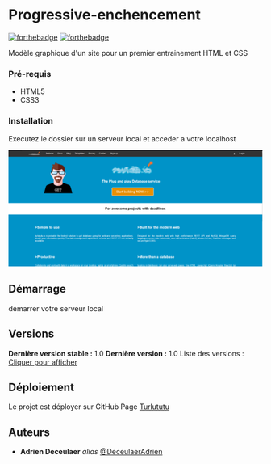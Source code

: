 # Progressive-enchencement

[![forthebadge](http://forthebadge.com/images/badges/built-with-love.svg)](http://forthebadge.com) [![forthebadge](http://forthebadge.com/images/badges/powered-by-electricity.svg)](http://forthebadge.com)

Modèle graphique d'un site pour un premier entrainement HTML et CSS

### Pré-requis

- HTML5
- CSS3

### Installation

Executez le dossier sur un serveur local et acceder a votre localhost

![](https://raw.githubusercontent.com/DeceulaerAdrien/Progressive-enchencement/main/Assets/Capture.PNG)

## Démarrage

démarrer votre serveur local

## Versions

**Dernière version stable :** 1.0
**Dernière version :** 1.0
Liste des versions : [Cliquer pour afficher](https://github.com/DeceulaerAdrien/Progressive-enchencement/tags)

## Déploiement

Le projet est déployer sur GitHub Page
[Turlututu](https://deceulaeradrien.github.io/Progressive-enchencement/)

## Auteurs

- **Adrien Deceulaer** _alias_ [@DeceulaerAdrien](https://github.com/DeceulaerAdrien)
